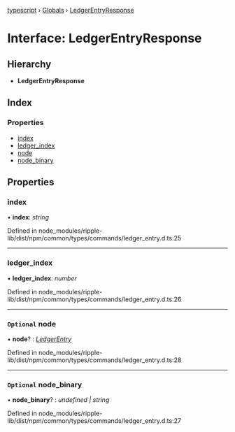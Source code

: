 [typescript](../README.md) › [Globals](../globals.md) › [LedgerEntryResponse](ledgerentryresponse.md)

# Interface: LedgerEntryResponse

## Hierarchy

* **LedgerEntryResponse**

## Index

### Properties

* [index](ledgerentryresponse.md#index)
* [ledger_index](ledgerentryresponse.md#ledger_index)
* [node](ledgerentryresponse.md#optional-node)
* [node_binary](ledgerentryresponse.md#optional-node_binary)

## Properties

###  index

• **index**: *string*

Defined in node_modules/ripple-lib/dist/npm/common/types/commands/ledger_entry.d.ts:25

___

###  ledger_index

• **ledger_index**: *number*

Defined in node_modules/ripple-lib/dist/npm/common/types/commands/ledger_entry.d.ts:26

___

### `Optional` node

• **node**? : *[LedgerEntry](../globals.md#ledgerentry)*

Defined in node_modules/ripple-lib/dist/npm/common/types/commands/ledger_entry.d.ts:28

___

### `Optional` node_binary

• **node_binary**? : *undefined | string*

Defined in node_modules/ripple-lib/dist/npm/common/types/commands/ledger_entry.d.ts:27
